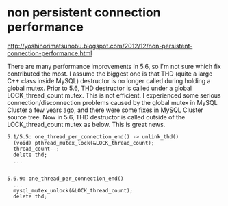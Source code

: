 # non persistent connection performance

<http://yoshinorimatsunobu.blogspot.com/2012/12/non-persistent-connection-performance.html>

There are many performance improvements in 5.6, so I'm not sure which fix contributed the most. I assume the biggest one is that THD (quite a large C++ class inside MySQL) destructor is no longer called during holding a global mutex. Prior to 5.6, THD destructor is called under a global LOCK_thread_count mutex. This is not efficient. I experienced some serious connection/disconnection problems caused by the global mutex in MySQL Cluster a few years ago, and there were some fixes in MySQL Cluster source tree. Now in 5.6, THD destructor is called outside of the LOCK_thread_count mutex as below. This is great news. 

    5.1/5.5: one_thread_per_connection_end() -> unlink_thd()
      (void) pthread_mutex_lock(&LOCK_thread_count);
      thread_count--;
      delete thd;
      ...


    5.6.9: one_thread_per_connection_end()
      ...
      mysql_mutex_unlock(&LOCK_thread_count);
      delete thd;
